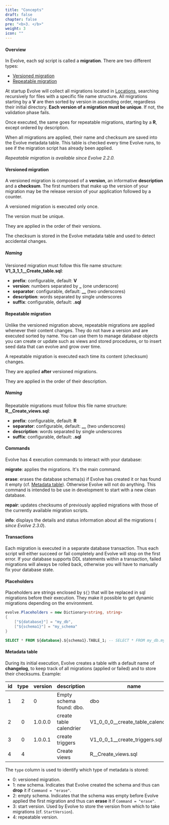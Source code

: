 ```yaml
---
title: "Concepts"
draft: false
chapter: false
pre: "<b>3. </b>"
weight: 3
icon: ""
---
```


#### Overview

In Evolve, each sql script is called a **migration**. There are two different types:

- [Versioned migration](#versioned-migration)
- [Repeatable migration](#repeatable-migration)

At startup Evolve will collect all migrations located in [Locations](/configuration/#options), searching recursively for files with a specific file name structure. All migrations starting by a **V** are then sorted by version in ascending order, regardless their initial directory. **Each version of a migration must be unique**. If not, the validation phase fails.

Once executed, the same goes for repeatable migrations, starting by a **R**, except ordered by description.

When all migrations are applied, their name and checksum are saved into the Evolve metadata table. This table is checked every time Evolve runs, to see if the migration script has already been applied.

<i class="fa fa-info-circle"></i> _Repeatable migration is available since Evolve 2.2.0._

#### Versioned migration

A versioned migration is composed of a **version**, an informative **description** and a **checksum**. The first numbers that make up the version of your migration may be the release version of your application followed by a counter.

<i class="fa fa-exclamation-triangle"></i> A versioned migration is executed only once.

<i class="fa fa-hand-o-right"></i> The version must be unique.

<i class="fa fa-hand-o-right"></i> They are applied in the order of their versions.

<i class="fa fa-hand-o-right"></i> The checksum is stored in the Evolve metadata table and used to detect accidental changes.

##### Naming

Versioned migration must follow this file name structure: **V1_3_1_1__Create_table.sql**:

- **prefix**: configurable, default: **V**
- **version**: numbers separated by **_** (one underscore)
- **separator**: configurable, default: **__** (two underscores)
- **description**: words separated by single underscores
- **suffix**: configurable, default: **.sql** 

#### Repeatable migration

Unlike the versioned migration above, repeatable migrations are applied whenever their content changes. They do not have a version and are executed sorted by name.
You can use them to manage database objects you can create or update such as views and stored procedures, or to insert seed data that can evolve and grow over time.

<i class="fa fa-exclamation-triangle"></i> A repeatable migration is executed each time its content (checksum) changes.

<i class="fa fa-hand-o-right"></i> They are applied **after** versioned migrations.

<i class="fa fa-hand-o-right"></i> They are applied in the order of their description.

##### Naming

Repeatable migrations must follow this file name structure: **R__Create_views.sql**:

- **prefix**: configurable, default: **R**
- **separator**: configurable, default: **__** (two underscores)
- **description**: words separated by single underscores
- **suffix**: configurable, default: **.sql** 

#### Commands

Evolve has 4 execution commands to interact with your database:

<i class="fa fa-hand-o-right"></i> **migrate**: applies the migrations. It's the main command. 

<i class="fa fa-hand-o-right"></i> **erase**: erases the database schema(s) if Evolve has created it or has found it empty (cf. [Metadata table](#metadata-table)). Otherwise Evolve will not do anything. This command is intended to be use in development to start with a new clean database.

<i class="fa fa-hand-o-right"></i> **repair**: updates checksums of previously applied migrations with those of the currently available migration scripts.

<i class="fa fa-hand-o-right"></i> **info**: displays the details and status information about all the migrations (<i class="fa fa-info-circle"></i> _since Evolve 2.3.0_).

#### Transactions

Each migration is executed in a separate database transaction. Thus each script will either succeed or fail completely and Evolve will stop on the first error. If your database supports DDL statements within a transaction, failed migrations will always be rolled back, otherwise you will have to manually fix your database state.

#### Placeholders

Placeholders are strings enclosed by `${}` that will be replaced in sql migrations before their execution. They make it possible to get dynamic migrations depending on the environment.

```c#
evolve.Placeholders = new Dictionary<string, string>
{
    ["${database}"] = "my_db",
    ["${schema1}"] = "my_schema"
}
```

```sql
SELECT * FROM ${database}.${schema1}.TABLE_1; -- SELECT * FROM my_db.my_schema.TABLE_1;
```

#### Metadata table

During its initial execution, Evolve creates a table with a default name of **changelog**, to keep track of all migrations (applied or failed) and to store their checksums. Example:

| id | type | version | description | name | checksum | installed_by | installed_on | success |
|----|:----:|---------|-------------|------|----------|-------------|--------------|:-------:|
| 1 | 2 | 0 | Empty schema found: dbo. | dbo | | sa | 22/02/2019 20:45:15 | True |
| 2 | 0 | 1.0.0.0 | create table calendrier | V1_0_0_0__create_table_calendar.sql | D4AAF08FBF70D3B327A9A3... | sa | 22/02/2019 20:45:15 | True |
| 3 | 0 | 1.0.0.1 | create triggers | V1_0_0_1__create_triggers.sql | A4AA367C92B99C56E88132... | sa | 22/02/2019 20:45:16 | True |
| 4 | 4 | | Create views | R__Create_views.sql | Z6AA3T7C92B549C56E8813T... | sa | 22/02/2019 20:45:18 | True |

<i class="fa fa-hand-o-right"></i> The `type` column is used to identify which type of metadata is stored:

- 0: versioned migration.
- 1: new schema. Indicates that Evolve created the schema and thus can **drop** it if `Command = "erase"`.
- 2: empty schema. Indicates that the schema was empty before Evolve applied the first migration and thus can **erase** it if `Command = "erase"`. 
- 3: start version. Used by Evolve to store the version from which to take migrations (cf. `StartVersion`).
- 4: repeatable version.
